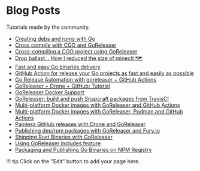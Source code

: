# Blog Posts

Tutorials made by the community.

<!-- please, keep A-Z sorting -->
- [Creating debs and rpms with Go](https://carlosbecker.com/posts/nfpm/)
- [Cross compile with CGO and GoReleaser](https://medium.com/@robdefeo/cross-compile-with-cgo-and-goreleaser-6af884731222?source=friends_link&sk=baf6553fa48cb0e28ea3519615f02576)
- [Cross-compiling a CGO project using GoReleaser](https://www.jvt.me/posts/2023/02/24/goreleaser-cgo-cross-compile/)
- [Drop ballast... How I reduced the size of minectl 🗺](https://blog.ediri.io/drop-ballast-how-i-reduced-the-size-of-minectl)
- [Fast and easy Go binaries delivery](https://carlosbecker.com/posts/goreleaser/)
- [GitHub Action for release your Go projects as fast and easily as possible](https://dev.to/koddr/github-action-for-release-your-go-projects-as-fast-and-easily-as-possible-20a2)
- [Go Release Automation with goreleaser + GitHub Actions](https://blog.toshima.ru/2019/10/20/go-release-automation-with-goreleaser.html)
- [GoReleaser + Drone + GitHub: Tutorial](https://medium.com/@fallion/goreleaser-drone-github-tutorial-9a150103cac0)
- [GoReleaser Docker Support](https://carlosbecker.com/posts/goreleaser-docker/)
- [GoReleaser: build and push Snapcraft packages from TravisCI](https://carlosbecker.com/posts/goreleaser-snap-travis/)
- [Multi-platform Docker images with GoReleaser and GitHub Actions](https://carlosbecker.com/posts/multi-platform-docker-images-goreleaser-gh-actions/)
- [Multi-platform Docker images with GoReleaser, Podman and GitHub Actions](https://carlosbecker.com/posts/goreleaser-actions-podman/)
- [Painless GitHub releases with Drone and GoReleaser](https://medium.com/@stepanvrany/painless-github-releases-with-drone-and-goreleaser-853bbbccd0c0)
- [Publishing dep/rpm packages with GoReleaser and Fury.io](https://netdevops.me/2021/building-and-publishing-debrpm-packages-with-goreleaser-and-gemfury/)
- [Shipping Rust Binaries with GoReleaser](https://medium.com/@jondot/shipping-rust-binaries-with-goreleaser-d5aa42a46be0)
- [Using GoReleaser includes feature](https://carlosbecker.com/posts/goreleaser-includes/)
- [Packaging and Publishing Go Binaries on NPM Registry](https://thetnaingtun.dev/posts/go/packaging-and-publising-go-binaries-on-npm-registry/)
  
!!! tip
    Click on the "Edit" button to add your page here.
